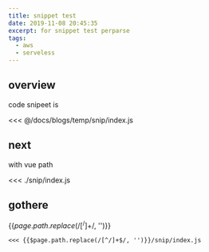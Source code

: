 ```yaml
---
title: snippet test
date: 2019-11-08 20:45:35
excerpt: for snippet test perparse
tags:
  - aws
  - serveless
---
```


## overview
code snipeet is

<<< @/docs/blogs/temp/snip/index.js

## next
with vue path

<<< ./snip/index.js

## gothere
{{$page.path.replace(/[^/]+$/, '')}}

```
<<< {{$page.path.replace(/[^/]+$/, '')}}/snip/index.js
```
